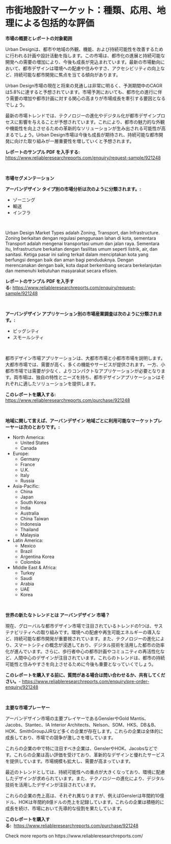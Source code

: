 <p><h1>市街地設計マーケット：種類、応用、地理による包括的な評価</h1></p><p><strong>市場の概要とレポートの対象範囲</strong></p>
<p><p>Urban Designは、都市や地域の外観、機能、および持続可能性を改善するために行われる計画や設計活動を指します。この市場は、都市化の進展と持続可能な開発への需要の増加により、今後も成長が見込まれています。最新の市場動向において、都市デザインは環境への配慮や住みやすさ、アクセシビリティの向上など、持続可能な都市開発に焦点を当てる傾向があります。</p><p>Urban Design市場の現在と将来の見通しは非常に明るく、予測期間中のCAGRは5.8%に達すると予想されています。市場予測においても、都市化の進行に伴う需要の増加や都市計画に対する関心の高まりが市場成長を牽引する要因となるでしょう。</p><p>最新の市場トレンドでは、テクノロジーの進化やデジタル化が都市デザインプロセスに影響を与えることが予想されています。これにより、都市の魅力的な外観や機能性を向上させるための革新的なソリューションが生み出される可能性が高まるでしょう。Urban Design市場は今後も成長が期待され、持続可能な都市開発に向けた取り組みが一層重要性を増していくと予想されます。</p></p>
<p><strong>レポートのサンプル PDF を入手する:</strong> <a href="https://www.reliableresearchreports.com/enquiry/request-sample/921248">https://www.reliableresearchreports.com/enquiry/request-sample/921248</a></p>
<p>&nbsp;</p>
<p><strong>市場セグメンテーション</strong></p>
<p><strong>アーバンデザイン タイプ別の市場分析は次のように分類されます。:</strong></p>
<p><ul><li>ゾーニング</li><li>輸送</li><li>インフラ</li></ul></p>
<p>&nbsp;</p>
<p><p>Urban Design Market Types adalah Zoning, Transport, dan Infrastructure. Zoning berkaitan dengan regulasi penggunaan lahan di kota, sementara Transport adalah mengenai transportasi umum dan jalan raya. Sementara itu, Infrastructure berkaitan dengan fasilitas umum seperti listrik, air, dan sanitasi. Ketiga pasar ini saling terkait dalam menciptakan kota yang berfungsi dengan baik dan aman bagi penduduknya. Dengan merencanakan dengan baik, kota dapat berkembang secara berkelanjutan dan memenuhi kebutuhan masyarakat secara efisien.</p></p>
<p><strong>レポートのサンプル PDF を入手する:</strong>&nbsp;<a href="https://www.reliableresearchreports.com/enquiry/request-sample/921248">https://www.reliableresearchreports.com/enquiry/request-sample/921248</a></p>
<p>&nbsp;</p>
<p><strong> アーバンデザイン アプリケーション別の市場産業調査は次のように分類されます。:</strong></p>
<p><ul><li>ビッグシティ</li><li>スモールシティ</li></ul></p>
<p>&nbsp;</p>
<p><p>都市デザイン市場アプリケーションは、大都市市場と小都市市場を説明します。大都市市場では、需要が高く、多くの機能やサービスが提供されます。一方、小都市市場では需要が少なく、よりコンパクトなアプリケーションが必要となります。両市場は、独自の特性とニーズを持ち、都市デザインアプリケーションはそれぞれに適したソリューションを提供します。</p></p>
<p><strong>このレポートを購入する:</strong>&nbsp; <a href="https://www.reliableresearchreports.com/purchase/921248">https://www.reliableresearchreports.com/purchase/921248</a></p>
<p>&nbsp;</p>
<p><strong>地域に関して言えば、アーバンデザイン 地域ごとに利用可能なマーケットプレーヤーは次のとおりです。:</strong></p>
<p><ul>
    <li>
        North America:
        <ul>
            <li>United States</li>
            <li>Canada</li>
        </ul>
    </li>
    <li>
        Europe:
        <ul>
            <li>Germany</li>
            <li>France</li>
            <li>U.K.</li>
            <li>Italy</li>
            <li>Russia</li>
        </ul>
    </li>
    <li>
        Asia-Pacific:
        <ul>
            <li>China</li>
            <li>Japan</li>
            <li>South Korea</li>
            <li>India</li>
            <li>Australia</li>
            <li>China Taiwan</li>
            <li>Indonesia</li>
            <li>Thailand</li>
            <li>Malaysia</li>
        </ul>
    </li>
    <li>
        Latin America:
        <ul>
            <li>Mexico</li>
            <li>Brazil</li>
            <li>Argentina Korea</li>
            <li>Colombia</li>
        </ul>
    </li>
    <li>
        Middle East & Africa:
        <ul>
            <li>Turkey</li>
            <li>Saudi</li>
            <li>Arabia</li>
            <li>UAE</li>
            <li>Korea</li>
        </ul>
    </li>
    </ul></p>
<p>&nbsp;</p>
<p><strong>世界の新たなトレンドとは アーバンデザイン 市場？</strong></p>
<p><p>現在、グローバルな都市デザイン市場で注目されているトレンドの1つは、サステナビリティへの取り組みです。環境への配慮や再生可能エネルギーの導入など、持続可能な都市開発が重要視されています。また、テクノロジーの進化により、スマートシティの概念が浸透しており、デジタル技術を活用した都市の効率化が進んでいます。さらに、歩行者中心の都市計画やコミュニティの再活性化など、人間中心のデザインが注目されています。これらのトレンドは、都市の持続可能性と住みやすさを向上させるために今後も重要となっていくでしょう。</p></p>
<p><strong>このレポートを購入する前に、質問がある場合は問い合わせるか、共有してください。</strong>- <a href="https://www.reliableresearchreports.com/enquiry/pre-order-enquiry/921248">https://www.reliableresearchreports.com/enquiry/pre-order-enquiry/921248</a></p>
<p>&nbsp;</p>
<p><strong>主要な市場プレーヤー</strong></p>
<p><p>アーバンデザイン市場の主要プレイヤーであるGenslerやGold Mantis、Jacobs、Stantec、IA Interior Architects、Nelson、SOM、HKS、DB＆B、HOK、SmithGroupJJRなど多くの企業が存在します。これらの企業は全体的に成長しており、市場での競争が激しさを増しています。</p><p>これらの企業の中で特に注目すべき企業は、GenslerやHOK、Jacobsなどです。これらの企業は高い評価を受けており、革新的なデザインと優れたサービスを提供しています。市場規模も拡大し、需要が高まっています。</p><p>最近のトレンドとしては、持続可能性への重点が大きくなっており、環境に配慮したデザインが求められています。また、テクノロジーの進化により、デジタル技術を活用したデザインが注目されています。</p><p>これらの企業の売上高は、それぞれ異なりますが、例えばGenslerは年間約10億ドル、HOKは年間約8億ドルの売上を記録しています。これらの企業は積極的に成長を続け、市場において先導的な役割を果たしています。</p></p>
<p><strong>このレポートを購入する:</strong>&nbsp;&nbsp;<a href="https://www.reliableresearchreports.com/purchase/921248">https://www.reliableresearchreports.com/purchase/921248</a></p>
<p>Check more reports on https://www.reliableresearchreports.com/</p>